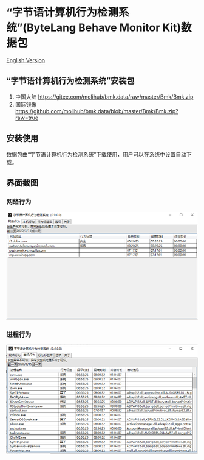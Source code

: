 # “字节语计算机行为检测系统”(ByteLang Behave Monitor Kit)数据包

[English Version](./README.en.md)

## “字节语计算机行为检测系统”安装包

1. 中国大陆 <https://gitee.com/molihub/bmk.data/raw/master/Bmk/Bmk.zip>
2. 国际镜像 <https://github.com/molihub/bmk.data/blob/master/Bmk/Bmk.zip?raw=true>

## 安装使用

数据包由“字节语计算机行为检测系统”下载使用，用户可以在系统中设置自动下载。

## 界面截图

### 网络行为

![网络行为](./Bmk/net.png)

### 进程行为

![进程行为](./Bmk/proc.png)
